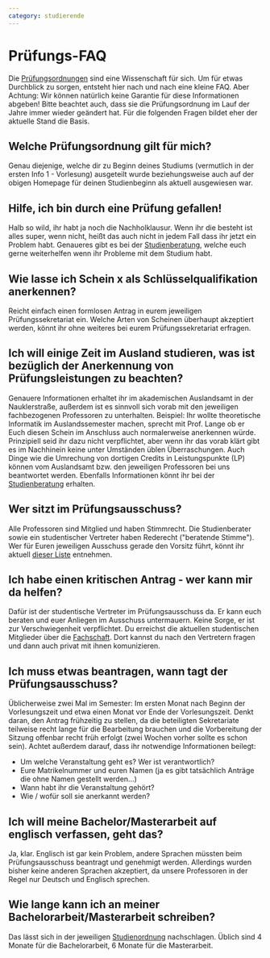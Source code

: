 ```yaml
---
category: studierende
---
```


# Prüfungs-FAQ

Die
[Prüfungsordnungen](https://uni-tuebingen.de/fakultaeten/mathematisch-naturwissenschaftliche-fakultaet/fachbereiche/informatik/studium/downloads/pruefungsordnungen/)
sind eine Wissenschaft für sich. Um für etwas Durchblick zu sorgen,
entsteht hier nach und nach eine kleine FAQ. Aber Achtung: Wir können
natürlich keine Garantie für diese Informationen abgeben\! Bitte
beachtet auch, dass sie die Prüfungsordnung im Lauf der Jahre immer
wieder geändert hat. Für die folgenden Fragen bildet eher der aktuelle
Stand die Basis.

## Welche Prüfungsordnung gilt für mich?

Genau diejenige, welche dir zu Beginn deines Studiums (vermutlich in der
ersten Info 1 - Vorlesung) ausgeteilt wurde beziehungsweise auch auf der
obigen Homepage für deinen Studienbeginn als aktuell ausgewiesen war.

## Hilfe, ich bin durch eine Prüfung gefallen\!

Halb so wild, ihr habt ja noch die Nachholklausur. Wenn ihr die besteht
ist alles super, wenn nicht, heißt das auch nicht in jedem Fall dass ihr
jetzt ein Problem habt. Genaueres gibt es bei der
[Studienberatung](https://uni-tuebingen.de/fakultaeten/mathematisch-naturwissenschaftliche-fakultaet/fachbereiche/informatik/studium/ansprechpartner-und-organisation/studienberatung/),
welche euch gerne weiterhelfen wenn ihr Probleme mit dem Studium habt.

## Wie lasse ich Schein x als Schlüsselqualifikation anerkennen?

Reicht einfach einen formlosen Antrag in eurem jeweiligen
Prüfungssekretariat ein. Welche Arten von Scheinen überhaupt akzeptiert
werden, könnt ihr ohne weiteres bei eurem Prüfungssekretariat erfragen.

## Ich will einige Zeit im Ausland studieren, was ist bezüglich der Anerkennung von Prüfungsleistungen zu beachten?

Genauere Informationen erhaltet ihr im akademischen Auslandsamt in der
Nauklerstraße, außerdem ist es sinnvoll sich vorab mit den jeweiligen
fachbezogenen Professoren zu unterhalten. Beispiel: Ihr wollte
theoretische Informatik im Auslandssemester machen, sprecht mit Prof.
Lange ob er Euch diesen Schein im Anschluss auch normalerweise
anerkennen würde. Prinzipiell seid ihr dazu nicht verpflichtet, aber
wenn ihr das vorab klärt gibt es im Nachhinein keine unter Umständen
üblen Überraschungen. Auch Dinge wie die Umrechung von dortigen Credits
in Leistungspunkte (LP) können vom Auslandsamt bzw. den jeweiligen
Professoren bei uns beantwortet werden. Ebenfalls Informationen könnt
ihr bei der
[Studienberatung](mailto:studienberatung@informatik.uni-tuebingen.de)
erhalten.

## Wer sitzt im Prüfungsausschuss?

Alle Professoren sind Mitglied und haben Stimmrecht. Die Studienberater
sowie ein studentischer Vertreter haben
Rederecht ("beratende Stimme"). Wer für Euren jeweiligen Ausschuss
gerade den Vorsitz führt, könnt ihr aktuell [dieser
Liste](https://uni-tuebingen.de/fakultaeten/mathematisch-naturwissenschaftliche-fakultaet/fachbereiche/informatik/studium/ansprechpartner-und-organisation/pruefungsausschuesse/)
entnehmen.

## Ich habe einen kritischen Antrag - wer kann mir da helfen?

Dafür ist der studentische Vertreter im Prüfungsausschuss da. Er kann euch beraten und euer Anliegen im Ausschuss untermauern. Keine Sorge, er ist zur Verschwiegenheit verpflichtet. Du erreichst die aktuellen studentischen Mitglieder über die [Fachschaft](mailto:fsi@fsi.uni-tuebingen.de). Dort kannst du nach den Vertretern fragen und dann auch privat mit ihnen komunizieren.

## Ich muss etwas beantragen, wann tagt der Prüfungsausschuss?

Üblicherweise zwei Mal im Semester: Im ersten Monat nach Beginn der
Vorlesungszeit und etwa einen Monat vor Ende der Vorlesungszeit. Denkt
daran, den Antrag frühzeitig zu stellen, da die beteiligten Sekretariate
teilweise recht lange für die Bearbeitung brauchen und die Vorbereitung
der Sitzung offenbar recht früh erfolgt (zwei Wochen vorher sollte es
schon sein). Achtet außerdem darauf, dass ihr notwendige Informationen
beilegt:

  - Um welche Veranstaltung geht es? Wer ist verantwortlich?
  - Eure Matrikelnummer und euren Namen (ja es gibt tatsächlich Anträge
    die ohne Namen gestellt werden...)
  - Wann habt ihr die Veranstaltung gehört?
  - Wie / wofür soll sie anerkannt werden?

## Ich will meine Bachelor/Masterarbeit auf englisch verfassen, geht das?

Ja, klar. Englisch ist gar kein Problem, andere Sprachen müssten beim
Prüfungsausschuss beantragt und genehmigt werden. Allerdings wurden
bisher keine anderen Sprachen akzeptiert, da unsere Professoren in der
Regel nur Deutsch und Englisch sprechen.

## Wie lange kann ich an meiner Bachelorarbeit/Masterarbeit schreiben?

Das lässt sich in der jeweiligen
[Studienordnung](https://uni-tuebingen.de/fakultaeten/mathematisch-naturwissenschaftliche-fakultaet/fachbereiche/informatik/studium/downloads/pruefungsordnungen/)
nachschlagen. Üblich sind 4 Monate für die Bachelorarbeit, 6 Monate für
die Masterarbeit.
